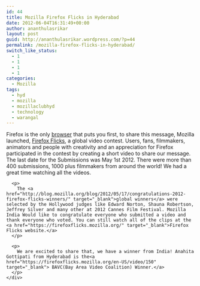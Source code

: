 ```yaml
---
id: 44
title: Mozilla Firefox Flicks in Hyderabad
date: 2012-06-04T16:31:49+00:00
author: ananthulasrikar
layout: post
guid: http://ananthulasrikar.wordpress.com/?p=44
permalink: /mozilla-firefox-flicks-in-hyderabad/
switch_like_status:
  - 1
  - 1
  - 1
  - 1
categories:
  - Mozilla
tags:
  - hyd
  - mozilla
  - mozillaclubhyd
  - technology
  - warangal
---
```

<div>
  <div>
    <div>
      <p>
        Firefox is the only <a href="http://www.mozilla.org/en-US/firefox/features/" target="_blank">browser</a> that puts you first, to share this message, Mozilla launched, <a href="https://firefoxflicks.mozilla.org/" target="_blank">Firefox Flicks</a>, a global video contest. Users, fans, filmmakers, animators and people with creativity and an appreciation for Firefox participated in the contest by creating a short video to share our message. The last date for the Submissions was May 1st 2012. There were more than 400 submissions, 1000 plus filmmakers from around the world! We had a great time watching all the videos.
      </p>
      
      <p>
        The <a href="http://blog.mozilla.org/blog/2012/05/17/congratulations-2012-firefox-flicks-winners/" target="_blank">global winners</a> were selected by the Hollywood judges like Edward Norton, Shauna Robertson, Jeffrey Silver and many other at 2012 Cannes Film Festival. Mozilla India Would like to congratulate everyone who submitted a video and thank everyone who voted. You can still watch all of the clips at the <a href="https://firefoxflicks.mozilla.org/" target="_blank">Firefox Flicks website.</a>
      </p>
      
      <p>
        We are excited to share that, we have a winner from India! Anahita Gottipati from Hyderabad is the<a href="https://firefoxflicks.mozilla.org/en-US/video/150" target="_blank"> BAVC(Bay Area Video Coalition) Winner.</a>
      </p>
    </div>
  </div>
</div>